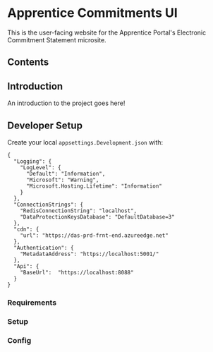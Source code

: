 # Apprentice Commitments UI

This is the user-facing website for the Apprentice Portal's Electronic Commitment Statement microsite.

## Contents

## Introduction

An introduction to the project goes here!

## Developer Setup

Create your local `appsettings.Development.json` with:

    {
      "Logging": {
        "LogLevel": {
          "Default": "Information",
          "Microsoft": "Warning",
          "Microsoft.Hosting.Lifetime": "Information"
        }
      },
      "ConnectionStrings": {
        "RedisConnectionString": "localhost",
        "DataProtectionKeysDatabase": "DefaultDatabase=3"
      },
      "cdn": {
        "url": "https://das-prd-frnt-end.azureedge.net"
      },
      "Authentication": {
        "MetadataAddress": "https://localhost:5001/"
      },
      "Api": {
        "BaseUrl":  "https://localhost:8088"
      }
    }

### Requirements

### Setup

### Config